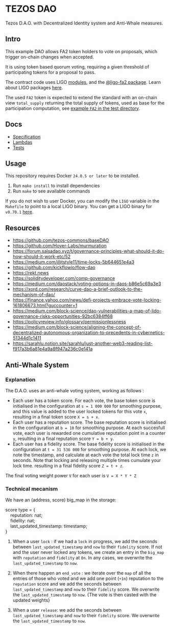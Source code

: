 # TEZOS DAO

Tezos D.A.O. with Decentralized Identity system and Anti-Whale measures.

## Intro

This example DAO allows FA2 token holders to vote on proposals, which trigger
on-chain changes when accepted.

It is using token based quorum voting, requiring a given threshold of
participating tokens for a proposal to pass.

The contract code uses LIGO [modules](https://ligolang.org/docs/language-basics/modules/),
and the [@ligo-fa2 package](https://packages.ligolang.org/package/@ligo/fa).
Learn about LIGO packages [here](https://ligolang.org/docs/advanced/package-management).

The used `FA2` token is expected to extend the standard with an on-chain view
`total_supply` returning the total supply of tokens, used as base for the
participation computation, see [example `FA2` in the test directory](./test/bootstrap/single_asset.mligo).

## Docs

- [Specification](./docs/specification.md)
- [Lambdas](./docs/lambdas.md)
- [Tests](./docs/tests.md)

## Usage

This repository requires Docker `24.0.5 or later` to be installed.

1. Run `make install` to install dependencies
2. Run `make` to see available commands

If you do not wish to user Docker, you can modify the `LIGO` variable in the `Makefile`
to point to a local LIGO binary.
You can get a LIGO binary for `v0.70.1` [here](https://gitlab.com/ligolang/ligo/-/releases/0.70.1).

## Resources

- <https://github.com/tezos-commons/baseDAO>
- <https://github.com/Hover-Labs/murmuration>
- <https://forum.salsadao.xyz/t/governance-principles-what-should-it-do-how-should-it-work-etc/52>
- <https://medium.com/@tstyle11/time-locks-5b644651e4a3>
- <https://github.com/kickflowio/flow-dao>
- <https://rekt.news>
- <https://soliditydeveloper.com/comp-governance>
- <https://medium.com/daostack/voting-options-in-daos-b86e5c69a3e3>
- <https://xord.com/research/curve-dao-a-brief-outlook-to-the-mechanism-of-dao/>
- <https://finance.yahoo.com/news/defi-projects-embrace-vote-locking-161806673.html?guccounter=1>
- <https://medium.com/block-science/dao-vulnerabilities-a-map-of-lido-governance-risks-opportunities-92bc6384ff68>
- <https://policyreview.info/glossary/permissionlessness>
- <https://medium.com/block-science/aligning-the-concept-of-decentralized-autonomous-organization-to-precedents-in-cybernetics-51344d1c1411>
- <https://sarahlu.notion.site/sarahlu/just-another-web3-reading-list-f917a3b6a81e4a9a8f947a236c0e141a>
    
## Anti-Whale System

### Explanation

The D.A.O. uses an anti-whale voting system, working as follows :
- Each user has a token score. For each vote, the base token score is initialised in the configuration at `s = 1 000 000` for smoothing purpose, and this value is added to the user locked tokens for this vote `x`, resulting in a final token score `X = s + x`.
- Each user has a reputation score. The base reputation score is initialised in the configuration at `b = 10` for smoothing purpose.  At each succesfull vote, each user is rewarded one cumulative reputation point in a counter `y`, resulting in a final reputation score `Y = b + y`.
- Each user has a fidelity score. The base fidelity score is initialised in the configuration at `t = 31 536 000` for smoothing purpose. At each lock, we note the timestamp, and calculate at each vote the total lock time `z` in seconds. Note that locking and releasing multiple times cumulate your lock time.  resulting in a final fidelity score `Z = t + z`.

The final voting weight power `V` for each user is `V = X * Y * Z`

### Technical mecanism

We have an (address, score) big_map in the storage:  

score type = {  
&nbsp; &nbsp; reputation: nat;  
&nbsp; &nbsp; fidelity: nat;  
&nbsp; &nbsp; last_updated_timestamp: timestamp;  
}  

1. When a user `lock` : if we had a `lock` in progress, we add the seconds between `last_updated_timestamp` and `now` to their `fidelity` score. If not and the user never locked any tokens, we create an entry in the `big_map` with `reputation` and `fidelity` at `0n`. In any cases, we overwrite the `last_updated_timestamp` to `now`.

2. When there happen an `end_vote` : we iterate over the `map` of all the entries of those who voted and we add one point (`+1n`) reputation to the `reputation` score and we add the seconds between `last_updated_timestamp` and `now` to their `fidelity` score. We overwrite the `last_updated_timestamp` to `now`. {The vote is then casted with the updated weights}

3. When a user `release`: we add the seconds between `last_updated_timestamp` and `now` to their `fidelity` score. We overwrite the `last_updated_timestamp` to `now`.
